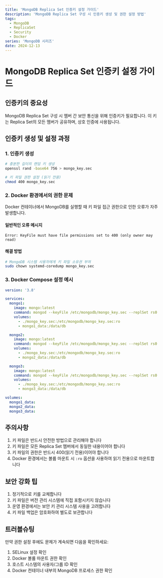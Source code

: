 ```yaml
---
title: 'MongoDB Replica Set 인증키 설정 가이드'
description: 'MongoDB Replica Set 구성 시 인증키 생성 및 권한 설정 방법'
tags:
  - MongoDB
  - ReplicaSet
  - Security
  - Docker
series: 'MongoDB 시리즈'
date: 2024-12-13
---
```


# MongoDB Replica Set 인증키 설정 가이드

## 인증키의 중요성

MongoDB Replica Set 구성 시 멤버 간 보안 통신을 위해 인증키가 필요합니다. 이 키는 Replica Set의 모든 멤버가 공유하며, 상호 인증에 사용됩니다.

## 인증키 생성 및 설정 과정

### 1. 인증키 생성
```bash
# 충분한 길이의 랜덤 키 생성
openssl rand -base64 756 > mongo_key.sec

# 키 파일 권한 설정 (읽기 전용)
chmod 400 mongo_key.sec
```

### 2. Docker 환경에서의 권한 문제

Docker 컨테이너에서 MongoDB를 실행할 때 키 파일 접근 권한으로 인한 오류가 자주 발생합니다.

#### 일반적인 오류 메시지
```
Error: KeyFile must have file permissions set to 400 (only owner may read)
```

#### 해결 방법
```bash
# MongoDB 시스템 사용자에게 키 파일 소유권 부여
sudo chown systemd-coredump mongo_key.sec
```

### 3. Docker Compose 설정 예시

```yaml
version: '3.8'

services:
  mongo1:
    image: mongo:latest
    command: mongod --keyFile /etc/mongodb/mongo_key.sec --replSet rs0 --bind_ip_all
    volumes:
      - ./mongo_key.sec:/etc/mongodb/mongo_key.sec:ro
      - mongo1_data:/data/db

  mongo2:
    image: mongo:latest
    command: mongod --keyFile /etc/mongodb/mongo_key.sec --replSet rs0 --bind_ip_all
    volumes:
      - ./mongo_key.sec:/etc/mongodb/mongo_key.sec:ro
      - mongo2_data:/data/db

  mongo3:
    image: mongo:latest
    command: mongod --keyFile /etc/mongodb/mongo_key.sec --replSet rs0 --bind_ip_all
    volumes:
      - ./mongo_key.sec:/etc/mongodb/mongo_key.sec:ro
      - mongo3_data:/data/db

volumes:
  mongo1_data:
  mongo2_data:
  mongo3_data:
```

## 주의사항

1. 키 파일은 반드시 안전한 방법으로 관리해야 합니다
2. 키 파일은 모든 Replica Set 멤버에서 동일한 내용이어야 합니다
3. 키 파일의 권한은 반드시 400(읽기 전용)이어야 합니다
4. Docker 환경에서는 볼륨 마운트 시 `:ro` 옵션을 사용하여 읽기 전용으로 마운트합니다

## 보안 강화 팁

1. 정기적으로 키를 교체합니다
2. 키 파일은 버전 관리 시스템에 직접 포함시키지 않습니다
3. 운영 환경에서는 보안 키 관리 시스템 사용을 고려합니다
4. 키 파일 백업은 암호화하여 별도로 보관합니다

## 트러블슈팅

만약 권한 설정 후에도 문제가 계속되면 다음을 확인하세요:

1. SELinux 설정 확인
2. Docker 볼륨 마운트 권한 확인
3. 호스트 시스템의 사용자/그룹 ID 확인
4. Docker 컨테이너 내부의 MongoDB 프로세스 권한 확인
